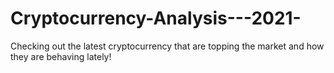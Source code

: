# Cryptocurrency-Analysis---2021-

Checking out the latest cryptocurrency that are topping the market and how they are behaving lately!
